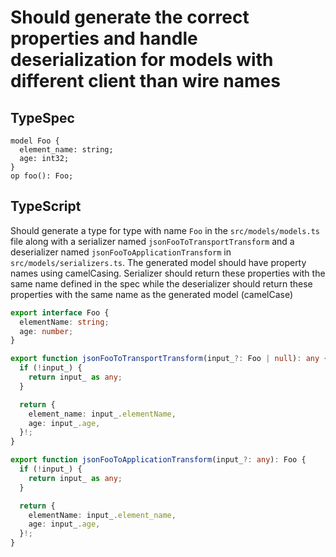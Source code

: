# Should generate the correct properties and handle deserialization for models with different client than wire names

## TypeSpec

```tsp
model Foo {
  element_name: string;
  age: int32;
}
op foo(): Foo;
```

## TypeScript

Should generate a type for type with name `Foo` in the `src/models/models.ts` file along with a serializer named `jsonFooToTransportTransform` and a deserializer named `jsonFooToApplicationTransform` in `src/models/serializers.ts`.
The generated model should have property names using camelCasing. Serializer should return these properties with the same name defined in the spec while the deserializer
should return these properties with the same name as the generated model (camelCase)

```ts src/models/models.ts interface Foo
export interface Foo {
  elementName: string;
  age: number;
}
```

```ts src/models/serializers.ts function jsonFooToTransportTransform
export function jsonFooToTransportTransform(input_?: Foo | null): any {
  if (!input_) {
    return input_ as any;
  }

  return {
    element_name: input_.elementName,
    age: input_.age,
  }!;
}
```

```ts src/models/serializers.ts function jsonFooToApplicationTransform
export function jsonFooToApplicationTransform(input_?: any): Foo {
  if (!input_) {
    return input_ as any;
  }

  return {
    elementName: input_.element_name,
    age: input_.age,
  }!;
}
```
